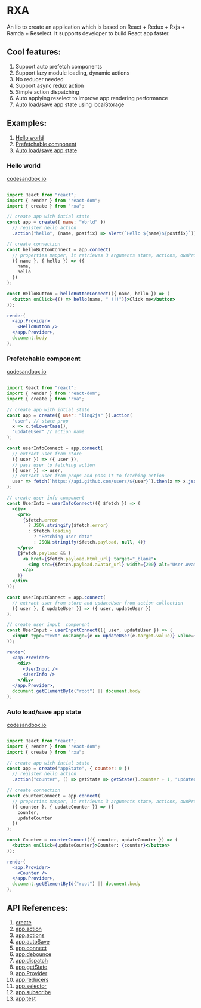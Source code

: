 # RXA

An lib to create an application which is based on React + Redux + Rxjs + Ramda + Reselect.
It supports developer to build React app faster.
## Cool features:
1. Support auto prefetch components
1. Support lazy module loading, dynamic actions
1. No reducer needed
1. Support async redux action
1. Simple action dispatching
1. Auto applying reselect to improve app rendering performance
1. Auto load/save app state using localStorage

## Examples:
1. <a href="#hello-world">Hello world</a>
1. <a href="#prefetchable-component">Prefetchable component</a>
1. <a href="#auto-loadsave-app-state">Auto load/save app state</a>

### Hello world
<a href="https://codesandbox.io/s/43kn33ko0x">codesandbox.io</a>
```jsx

import React from "react";
import { render } from "react-dom";
import { create } from "rxa";

// create app with intial state
const app = create({ name: "World" })
  // register hello action
  .action("hello", (name, postfix) => alert(`Hello ${name}${postfix}`));

// create connection
const helloButtonConnect = app.connect(
  // properties mapper, it retrieves 3 arguments state, actions, ownProps
  ({ name }, { hello }) => ({
    name,
    hello
  })
);

const HelloButton = helloButtonConnect(({ name, hello }) => (
  <button onClick={() => hello(name, " !!!")}>Click me</button>
));

render(
  <app.Provider>
    <HelloButton />
  </app.Provider>,
  document.body
);

```

### Prefetchable component
<a href="https://codesandbox.io/s/7j3x7qq5x0">codesandbox.io</a>
```jsx

import React from "react";
import { render } from "react-dom";
import { create } from "rxa";

// create app with intial state
const app = create({ user: "linq2js" }).action(
  "user", // state prop
  x => x.toLowerCase(),
  "updateUser" // action name
);

const userInfoConnect = app.connect(
  // extract user from store
  ({ user }) => ({ user }),
  // pass user to fetching action
  ({ user }) => user,
  // extract user from props and pass it to fetching action
  user => fetch(`https://api.github.com/users/${user}`).then(x => x.json())
);

// create user info component
const UserInfo = userInfoConnect(({ $fetch }) => (
  <div>
    <pre>
      {$fetch.error
        ? JSON.stringify($fetch.error)
        : $fetch.loading
          ? "Fetching user data"
          : JSON.stringify($fetch.payload, null, 4)}
    </pre>
    {$fetch.payload && (
      <a href={$fetch.payload.html_url} target="_blank">
        <img src={$fetch.payload.avatar_url} width={200} alt="User Avatar" />
      </a>
    )}
  </div>
));

const userInputConnect = app.connect(
  // extract user from store and updateUser from action collection
  ({ user }, { updateUser }) => ({ user, updateUser })
);

// create user input  component
const UserInput = userInputConnect(({ user, updateUser }) => (
  <input type="text" onChange={e => updateUser(e.target.value)} value={user} />
));

render(
  <app.Provider>
    <div>
      <UserInput />
      <UserInfo />
    </div>
  </app.Provider>,
  document.getElementById("root") || document.body
);

```
### Auto load/save app state
<a href="https://codesandbox.io/s/y2qqzxm19v">codesandbox.io</a>
```jsx

import React from "react";
import { render } from "react-dom";
import { create } from "rxa";

// create app with intial state
const app = create("appState", { counter: 0 })
  // register hello action
  .action("counter", () => getState => getState().counter + 1, "updateCounter");

// create connection
const counterConnect = app.connect(
  // properties mapper, it retrieves 3 arguments state, actions, ownProps
  ({ counter }, { updateCounter }) => ({
    counter,
    updateCounter
  })
);

const Counter = counterConnect(({ counter, updateCounter }) => (
  <button onClick={updateCounter}>Counter: {counter}</button>
));

render(
  <app.Provider>
    <Counter />
  </app.Provider>,
  document.getElementById("root") || document.body
);

```


## API References:
1. <a href="#create">create</a>
1. <a href="#app-action">app.action</a>
1. <a href="#app-actions">app.actions</a>
1. <a href="#app-actions">app.autoSave</a>
1. <a href="#app-connect">app.connect</a>
1. <a href="#app-debounce">app.debounce</a>
1. <a href="#app-dispatch">app.dispatch</a>
1. <a href="#app-getstate">app.getState</a>
1. <a href="#app-provider">app.Provider</a>
1. <a href="#app-reducers">app.reducers</a>
1. <a href="#app-selector">app.selector</a>
1. <a href="#app-subscribe">app.subscribe</a>
1. <a href="#app-test">app.test</a>
